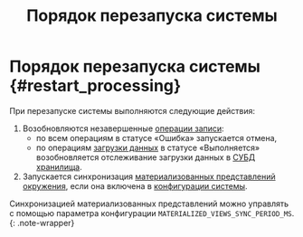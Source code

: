 ﻿---
layout: default
title: Порядок перезапуска системы
nav_order: 6
parent: Связи с другими системами и компонентами
grand_parent: Обзор понятий, компонентов и связей
has_children: false
has_toc: false
---

# Порядок перезапуска системы {#restart_processing}

При перезапуске системы выполняются следующие действия:
1. Возобновляются незавершенные [операции записи](../../main_concepts/write_operation/write_operation.md): 
   * по всем операциям в статусе «Ошибка» запускается отмена,
   * по операциям 
   [загрузки данных](../../../working_with_system/data_upload/data_upload.md) в статусе «Выполняется» возобновляется 
   отслеживание загрузки данных в [СУБД](../../../introduction/supported_DBMS/supported_DBMS.md)
   [хранилища](../../main_concepts/data_storage/data_storage.md).
2. Запускается синхронизация [материализованных представлений](../../main_concepts/materialized_view/materialized_view.md) 
   [окружения](../../main_concepts/environment/environment.md), если она включена в 
   [конфигурации системы](../../../maintenance/configuration/system/system.md).
   
Синхронизацией материализованных представлений можно управлять с помощью параметра конфигурации 
`MATERIALIZED_VIEWS_SYNC_PERIOD_MS`.
{: .note-wrapper}